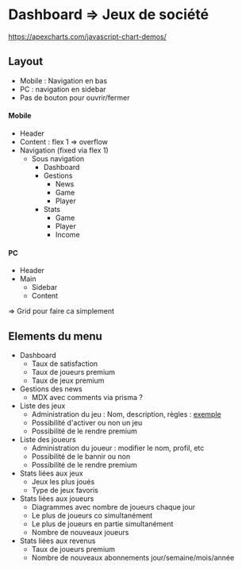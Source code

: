 # Dashboard => Jeux de société

https://apexcharts.com/javascript-chart-demos/


## Layout

- Mobile : Navigation en bas
- PC : navigation en sidebar
- Pas de bouton pour ouvrir/fermer

#### Mobile

- Header
- Content : flex 1 => overflow
- Navigation (fixed via flex 1)
  - Sous navigation
    - Dashboard
    - Gestions
      - News
      - Game
      - Player
    - Stats
      - Game
      - Player 
      - Income

#### PC

- Header
- Main
  - Sidebar
  - Content

=> Grid pour faire ca simplement

## Elements du menu

- Dashboard
  - Taux de satisfaction
  - Taux de joueurs premium
  - Taux de jeux premium
- Gestions des news
  - MDX avec comments via prisma ?
- Liste des jeux
  - Administration du jeu : Nom, description, règles : [exemple](https://boardgamearena.com/gamepanel?game=innovation)
  - Possibilité d'activer ou non un jeu
  - Possibilité de le rendre premium
- Liste des joueurs
  - Administration du joueur : modifier le nom, profil, etc
  - Possibilité de le bannir ou non
  - Possibilité de le rendre premium
- Stats liées aux jeux
  - Jeux les plus joués
  - Type de jeux favoris
- Stats liées aux joueurs
  - Diagrammes avec nombre de joueurs chaque jour
  - Le plus de joueurs co simultanément 
  - Le plus de joueurs en partie simultanément
  - Nombre de nouveaux joueurs
- Stats liées aux revenus
  - Taux de joueurs premium
  - Nombre de nouveaux abonnements jour/semaine/mois/année